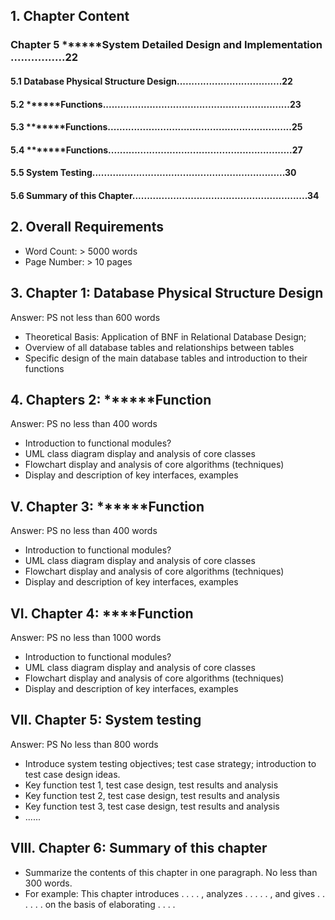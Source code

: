 ## 1. Chapter Content
### Chapter 5 ******System Detailed Design and Implementation ................22
#### 5.1 Database Physical Structure Design....................................22
#### 5.2 ******Functions................................................................23
#### 5.3 *******Functions...............................................................25
#### 5.4 *******Functions...............................................................27
#### 5.5 System Testing..................................................................30
#### 5.6 Summary of this Chapter............................................................34

## 2. Overall Requirements
+ Word Count: > 5000 words
+ Page Number: > 10 pages

## 3. Chapter 1: Database Physical Structure Design
Answer: PS not less than 600 words

+ Theoretical Basis: Application of BNF in Relational Database Design;
+ Overview of all database tables and relationships between tables
+ Specific design of the main database tables and introduction to their functions

## 4. Chapters 2: ******Function
Answer: PS no less than 400 words

+ Introduction to functional modules?
+ UML class diagram display and analysis of core classes
+ Flowchart display and analysis of core algorithms (techniques)
+ Display and description of key interfaces, examples

## V. Chapter 3: ******Function
Answer: PS no less than 400 words

+ Introduction to functional modules?
+ UML class diagram display and analysis of core classes
+ Flowchart display and analysis of core algorithms (techniques)
+ Display and description of key interfaces, examples

## VI. Chapter 4: ****Function
Answer: PS no less than 1000 words

+ Introduction to functional modules?
+ UML class diagram display and analysis of core classes
+ Flowchart display and analysis of core algorithms (techniques)
+ Display and description of key interfaces, examples

## VII. Chapter 5: System testing
Answer: PS No less than 800 words

+ Introduce system testing objectives; test case strategy; introduction to test case design ideas.
+ Key function test 1, test case design, test results and analysis
+ Key function test 2, test case design, test results and analysis
+ Key function test 3, test case design, test results and analysis
+ ......

## VIII. Chapter 6: Summary of this chapter

+ Summarize the contents of this chapter in one paragraph. No less than 300 words.
+ For example: This chapter introduces . . . . , analyzes . . . . . , and gives . . . . . . on the basis of elaborating . . . .
